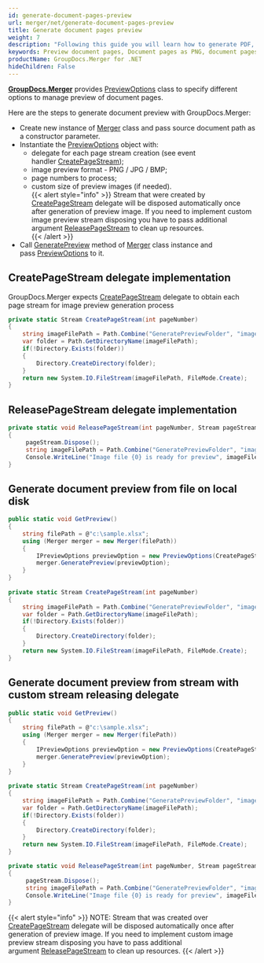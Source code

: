 ```yaml
---
id: generate-document-pages-preview
url: merger/net/generate-document-pages-preview
title: Generate document pages preview
weight: 7
description: "Following this guide you will learn how to generate PDF, Word (DOC, DOCX), Excel(XLS, XLSX), PowerPoint(PPT, PPTX) documents thumbnails and preview document pages using GroupDocs.Merger for .NET API."
keywords: Preview document pages, Document pages as PNG, document pages as JPG, Document preview
productName: GroupDocs.Merger for .NET
hideChildren: False
---
```

**[GroupDocs.Merger](https://products.groupdocs.com/merger/net)** provides [PreviewOptions](https://reference.groupdocs.com/merger/net/groupdocs.merger.domain.options/previewoptions) class to specify different options to manage preview of document pages.  
  
Here are the steps to generate document preview with GroupDocs.Merger:
*   Create new instance of [Merger](https://reference.groupdocs.com/merger/net/groupdocs.merger/merger) class and pass source document path as a constructor parameter.    
*   Instantiate the [PreviewOptions](https://reference.groupdocs.com/merger/net/groupdocs.merger.domain.options/previewoptions) object with:    
    *   delegate for each page stream creation (see event handler [CreatePageStream](https://reference.groupdocs.com/merger/net/groupdocs.merger.domain.common/createpagestream));         
    *   image preview format - PNG / JPG / BMP;        
    *   page numbers to process;        
    *   custom size of preview images (if needed).           
{{< alert style="info" >}} 
Stream that were created by [CreatePageStream](https://reference.groupdocs.com/merger/net/groupdocs.merger.domain.common/createpagestream) delegate will be disposed automatically once after generation of preview image. If you need to implement custom image preview stream disposing you have to pass additional argument [ReleasePageStream](https://reference.groupdocs.com/merger/net/groupdocs.merger.domain.common/releasepagestream) to clean up resources.  
{{< /alert >}}     
*   Call [GeneratePreview](https://reference.groupdocs.com/merger/net/groupdocs.merger/merger/generatepreview) method of [Merger](https://reference.groupdocs.com/merger/net/groupdocs.merger/merger) class instance and pass [PreviewOptions](https://reference.groupdocs.com/merger/net/groupdocs.merger.domain.options/previewoptions) to it.
    

## CreatePageStream delegate implementation

GroupDocs.Merger expects [CreatePageStream](https://reference.groupdocs.com/merger/net/groupdocs.merger.domain.common/createpagestream) delegate to obtain each page stream for image preview generation process

```csharp
private static Stream CreatePageStream(int pageNumber)
{
    string imageFilePath = Path.Combine("GeneratePreviewFolder", "image-" + pageNumber.ToString() + ".jpg");
    var folder = Path.GetDirectoryName(imageFilePath);
    if(!Directory.Exists(folder))
    {
        Directory.CreateDirectory(folder);
    }
    return new System.IO.FileStream(imageFilePath, FileMode.Create);
}
```

## ReleasePageStream delegate implementation

```csharp
private static void ReleasePageStream(int pageNumber, Stream pageStream)
{
     pageStream.Dispose();
     string imageFilePath = Path.Combine("GeneratePreviewFolder", "image-" + pageNumber.ToString() + ".jpg");
     Console.WriteLine("Image file {0} is ready for preview", imageFilePath);
}
```

## Generate document preview from file on local disk

```csharp
public static void GetPreview()
{   
    string filePath = @"c:\sample.xlsx";
    using (Merger merger = new Merger(filePath))
    {
        IPreviewOptions previewOption = new PreviewOptions(CreatePageStream, PreviewMode.JPEG);
        merger.GeneratePreview(previewOption);
    }
}
 
private static Stream CreatePageStream(int pageNumber)
{
    string imageFilePath = Path.Combine("GeneratePreviewFolder", "image-" + pageNumber.ToString() + ".jpg");
    var folder = Path.GetDirectoryName(imageFilePath);
    if(!Directory.Exists(folder))
    {
        Directory.CreateDirectory(folder);
    }
    return new System.IO.FileStream(imageFilePath, FileMode.Create);
}
```

## Generate document preview from stream with custom stream releasing delegate

```csharp
public static void GetPreview()
{
    string filePath = @"c:\sample.xlsx";
    using (Merger merger = new Merger(filePath))
    {
        IPreviewOptions previewOption = new PreviewOptions(CreatePageStream, ReleasePageStream, PreviewMode.JPEG);
        merger.GeneratePreview(previewOption);
    }
}
 
private static Stream CreatePageStream(int pageNumber)
{
    string imageFilePath = Path.Combine("GeneratePreviewFolder", "image-" + pageNumber.ToString() + ".jpg");
    var folder = Path.GetDirectoryName(imageFilePath);
    if(!Directory.Exists(folder))
    {
        Directory.CreateDirectory(folder);
    }
    return new System.IO.FileStream(imageFilePath, FileMode.Create);
}

private static void ReleasePageStream(int pageNumber, Stream pageStream)
{
     pageStream.Dispose();
     string imageFilePath = Path.Combine("GeneratePreviewFolder", "image-" + pageNumber.ToString() + ".jpg");
     Console.WriteLine("Image file {0} is ready for preview", imageFilePath);
}
```

{{< alert style="info" >}}
NOTE: Stream that was created over [CreatePageStream](https://reference.groupdocs.com/merger/net/groupdocs.merger.domain.common/createpagestream) delegate will be disposed automatically once after generation of preview image. If you need to implement custom image preview stream disposing you have to pass additional argument [ReleasePageStream](https://reference.groupdocs.com/merger/net/groupdocs.merger.domain.common/releasepagestream) to clean up resources.
{{< /alert >}}

